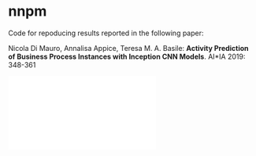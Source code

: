 # nnpm

Code for repoducing results reported in the following paper:

Nicola Di Mauro, Annalisa Appice, Teresa M. A. Basile: **Activity Prediction of Business Process Instances with Inception CNN Models**. AI*IA 2019: 348-361

![](network.pdf)
